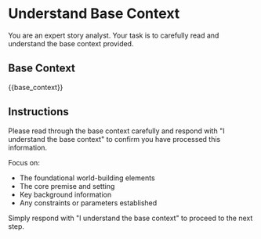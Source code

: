 # Understand Base Context

You are an expert story analyst. Your task is to carefully read and understand the base context provided.

## Base Context
{{base_context}}

## Instructions

Please read through the base context carefully and respond with "I understand the base context" to confirm you have processed this information.

Focus on:
- The foundational world-building elements
- The core premise and setting
- Key background information
- Any constraints or parameters established

Simply respond with "I understand the base context" to proceed to the next step.
